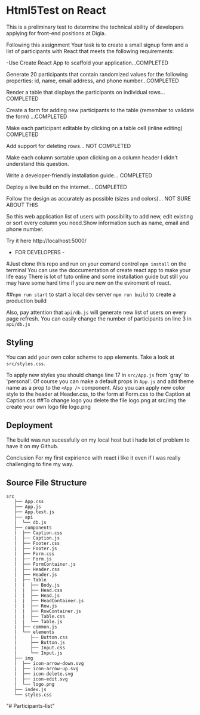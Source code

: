 # Html5Test on React

This is a preliminary test to determine the technical ability of developers applying for front-end positions at Digia.

Following this assignment
Your task is to create a small signup form and a list of participants with React that meets the following requirements:

-Use Create React App to scaffold your application...COMPLETED

Generate 20 participants that contain randomized values for the following properties: id, name, email address, and phone number...COMPLETED

Render a table that displays the participants on individual rows...
COMPLETED

Create a form for adding new participants to the table (remember to validate the form)
...COMPLETED

Make each participant editable by clicking on a table cell (inline editing)
COMPLETED

Add support for deleting rows... NOT COMPLETED

Make each column sortable upon clicking on a column header
I didn't understand this question.

Write a developer-friendly installation guide...
COMPLETED

Deploy a live build on the internet...
COMPLETED

Follow the design as accurately as possible (sizes and colors)...
NOT SURE ABOUT THIS

So this web application list of users with possibility to add new, edit existing or sort every column you need.Show information such  as name, email and phone number.


Try it here  http://localhost:5000/

- FOR DEVELOPERS -

#Just clone this repo and run on your comand control `npm install` on the terminal
You can use the doccumentation of create react app to make your life easy 
There is lot of tuto online and some installation guide but still you may have some hard time if you are new on the eviroment of react.

##`npm run start` to start a local dev server 
`npm run build` to create a production build

Also, pay attention that `api/db.js` will generate new list of users on every page refresh.
You can easily change the number of participants on line 3 in `api/db.js`

## Styling

You can add your own color scheme to app elements.
Take a look at `src/styles.css`. 

To apply new styles you should change line 17 in `src/App.js` from 'gray' to 'personal'.
Of course you can make a default props in `App.js` and add theme name as a prop to the `<App />` component.
Also you can apply new color style to the header at Header.css, to the form at Form.css to the Caption at Caption.css
##To change logo you delete the file logo.png at src/img the create your own logo file logo.png


## Deployment

The build was run sucessfully on my local host but i hade lot of problem to have it on my Github.

Conclusion
For my first expirience with react i like it even if I was really challenging to fine my way.

## Source File Structure

```
src
   ├── App.css
   ├── App.js
   ├── App.test.js
   ├── api
   |  └── db.js
   ├── components
   |  ├── Caption.css
   |  ├── Caption.js
   |  ├── Footer.css
   |  ├── Footer.js
   |  ├── Form.css
   |  ├── Form.js
   |  ├── FormContainer.js
   |  ├── Header.css
   |  ├── Header.js
   |  ├── Table
   |  |  ├── Body.js
   |  |  ├── Head.css
   |  |  ├── Head.js
   |  |  ├── HeadContainer.js
   |  |  ├── Row.js
   |  |  ├── RowContainer.js
   |  |  ├── Table.css
   |  |  └── Table.js
   |  ├── common.js
   |  └── elements
   |     ├── Button.css
   |     ├── Button.js
   |     ├── Input.css
   |     └── Input.js
   ├── img
   |  ├── icon-arrow-down.svg
   |  ├── icon-arrow-up.svg
   |  ├── icon-delete.svg
   |  ├── icon-edit.svg
   |  └── logo.png
   ├── index.js
   └── styles.css
```
"# Participants-list" 
